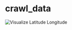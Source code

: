 # crawl_data

![Visualize Latitude Longitude](https://github.com/huylg0901/crawl_data//blob/img/demo.png?raw=true)
